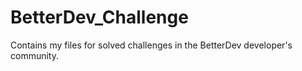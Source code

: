 # BetterDev_Challenge

Contains my files for solved challenges in the BetterDev developer's community.
